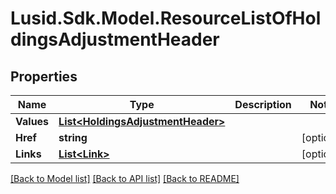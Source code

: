 # Lusid.Sdk.Model.ResourceListOfHoldingsAdjustmentHeader
## Properties

Name | Type | Description | Notes
------------ | ------------- | ------------- | -------------
**Values** | [**List&lt;HoldingsAdjustmentHeader&gt;**](HoldingsAdjustmentHeader.md) |  | 
**Href** | **string** |  | [optional] 
**Links** | [**List&lt;Link&gt;**](Link.md) |  | [optional] 

[[Back to Model list]](../README.md#documentation-for-models) [[Back to API list]](../README.md#documentation-for-api-endpoints) [[Back to README]](../README.md)

